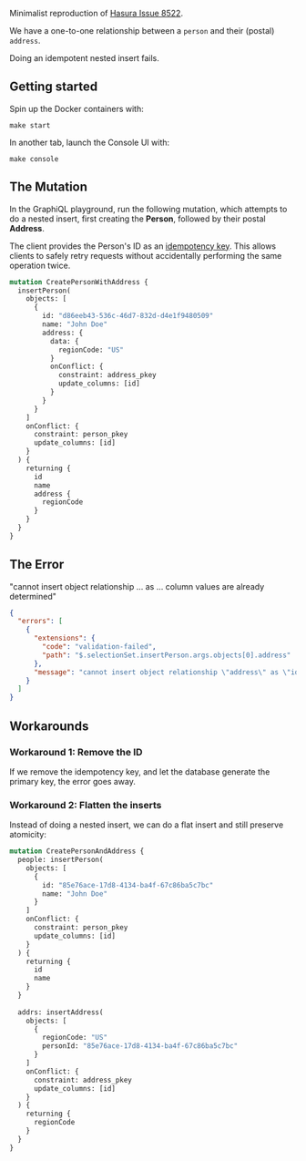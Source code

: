Minimalist reproduction of
[Hasura Issue 8522](https://github.com/hasura/graphql-engine/issues/8522).

We have a one-to-one relationship between a `person` and their (postal)
`address`.

Doing an idempotent nested insert fails.

## Getting started

Spin up the Docker containers with:

```
make start
```

In another tab, launch the Console UI with:

```
make console
```

## The Mutation

In the GraphiQL playground, run the following mutation, which attempts to do a
nested insert, first creating the **Person**, followed by their postal
**Address**.

The client provides the Person's ID as an
[idempotency key](https://en.wikipedia.org/wiki/Idempotence).
This allows clients to safely retry requests without accidentally performing the
same operation twice.

```graphql
mutation CreatePersonWithAddress {
  insertPerson(
    objects: [
      {
        id: "d86eeb43-536c-46d7-832d-d4e1f9480509"
        name: "John Doe"
        address: {
          data: {
            regionCode: "US"
          }
          onConflict: {
            constraint: address_pkey
            update_columns: [id]
          }
        }
      }
    ]
    onConflict: {
      constraint: person_pkey
      update_columns: [id]
    }
  ) {
    returning {
      id
      name
      address {
        regionCode
      }
    }
  }
}
```

## The Error

"cannot insert object relationship ... as ... column values are already
determined"

```json
{
  "errors": [
    {
      "extensions": {
        "code": "validation-failed",
        "path": "$.selectionSet.insertPerson.args.objects[0].address"
      },
      "message": "cannot insert object relationship \"address\" as \"id\" column values are already determined"
    }
  ]
}
```

## Workarounds

### Workaround 1: Remove the ID

If we remove the idempotency key, and let the database generate the primary key,
the error goes away.

### Workaround 2: Flatten the inserts

Instead of doing a nested insert, we can do a flat insert and still preserve
atomicity:

```graphql
mutation CreatePersonAndAddress {
  people: insertPerson(
    objects: [
      {
        id: "85e76ace-17d8-4134-ba4f-67c86ba5c7bc"
        name: "John Doe"
      }
    ]
    onConflict: {
      constraint: person_pkey
      update_columns: [id]
    }
  ) {
    returning {
      id
      name
    }
  }
  
  addrs: insertAddress(
    objects: [
      {
        regionCode: "US"
        personId: "85e76ace-17d8-4134-ba4f-67c86ba5c7bc"
      }
    ]
    onConflict: {
      constraint: address_pkey
      update_columns: [id]
    }
  ) {
    returning {
      regionCode
    }
  }
}
```

